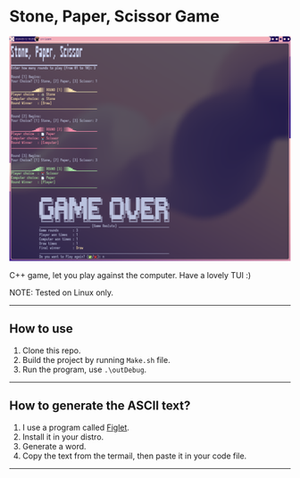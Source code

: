 # Stone, Paper, Scissor Game

![Screenshot](Pics/Screenshot.png)

C++ game, let you play against the computer. Have a lovely TUI :)

NOTE: Tested on Linux only.

---
## How to use
1. Clone this repo.
2. Build the project by running `Make.sh` file.
3. Run the program, use `.\outDebug`.

---
## How to generate the ASCII text?
1. I use a program called [Figlet](http://www.figlet.org/).
2. Install it in your distro.
3. Generate a word.
4. Copy the text from the termail, then paste it in your code file.

---
